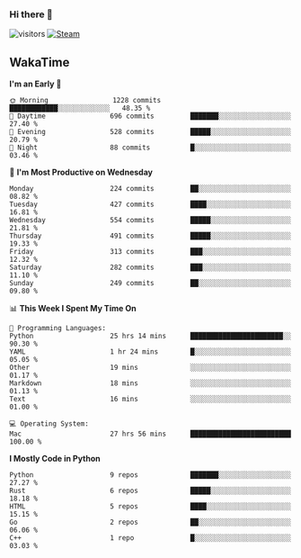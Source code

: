 ### Hi there 👋

![visitors](https://visitor-badge.glitch.me/badge?page_id=zhourunlai)
[![Steam](https://img.shields.io/badge/dynamic/json?url=https%3A%2F%2Fapi.swo.moe%2Fstats%2Fsteamgames%2F76561198285156854&query=count&color=0b1a37&label=Steam&labelColor=134375&logo=steam&suffix=+games&cacheSeconds=3600)](http://steamcommunity.com/profiles/76561198285156854)

## WakaTime
<!--START_SECTION:waka-->
**I'm an Early 🐤** 

```text
🌞 Morning                1228 commits        ████████████░░░░░░░░░░░░░   48.35 % 
🌆 Daytime                696 commits         ███████░░░░░░░░░░░░░░░░░░   27.40 % 
🌃 Evening                528 commits         █████░░░░░░░░░░░░░░░░░░░░   20.79 % 
🌙 Night                  88 commits          █░░░░░░░░░░░░░░░░░░░░░░░░   03.46 % 
```
📅 **I'm Most Productive on Wednesday** 

```text
Monday                   224 commits         ██░░░░░░░░░░░░░░░░░░░░░░░   08.82 % 
Tuesday                  427 commits         ████░░░░░░░░░░░░░░░░░░░░░   16.81 % 
Wednesday                554 commits         █████░░░░░░░░░░░░░░░░░░░░   21.81 % 
Thursday                 491 commits         █████░░░░░░░░░░░░░░░░░░░░   19.33 % 
Friday                   313 commits         ███░░░░░░░░░░░░░░░░░░░░░░   12.32 % 
Saturday                 282 commits         ███░░░░░░░░░░░░░░░░░░░░░░   11.10 % 
Sunday                   249 commits         ██░░░░░░░░░░░░░░░░░░░░░░░   09.80 % 
```


📊 **This Week I Spent My Time On** 

```text
💬 Programming Languages: 
Python                   25 hrs 14 mins      ███████████████████████░░   90.30 % 
YAML                     1 hr 24 mins        █░░░░░░░░░░░░░░░░░░░░░░░░   05.05 % 
Other                    19 mins             ░░░░░░░░░░░░░░░░░░░░░░░░░   01.17 % 
Markdown                 18 mins             ░░░░░░░░░░░░░░░░░░░░░░░░░   01.13 % 
Text                     16 mins             ░░░░░░░░░░░░░░░░░░░░░░░░░   01.00 % 

💻 Operating System: 
Mac                      27 hrs 56 mins      █████████████████████████   100.00 % 
```

**I Mostly Code in Python** 

```text
Python                   9 repos             ███████░░░░░░░░░░░░░░░░░░   27.27 % 
Rust                     6 repos             █████░░░░░░░░░░░░░░░░░░░░   18.18 % 
HTML                     5 repos             ████░░░░░░░░░░░░░░░░░░░░░   15.15 % 
Go                       2 repos             ██░░░░░░░░░░░░░░░░░░░░░░░   06.06 % 
C++                      1 repo              █░░░░░░░░░░░░░░░░░░░░░░░░   03.03 % 
```




<!--END_SECTION:waka-->

